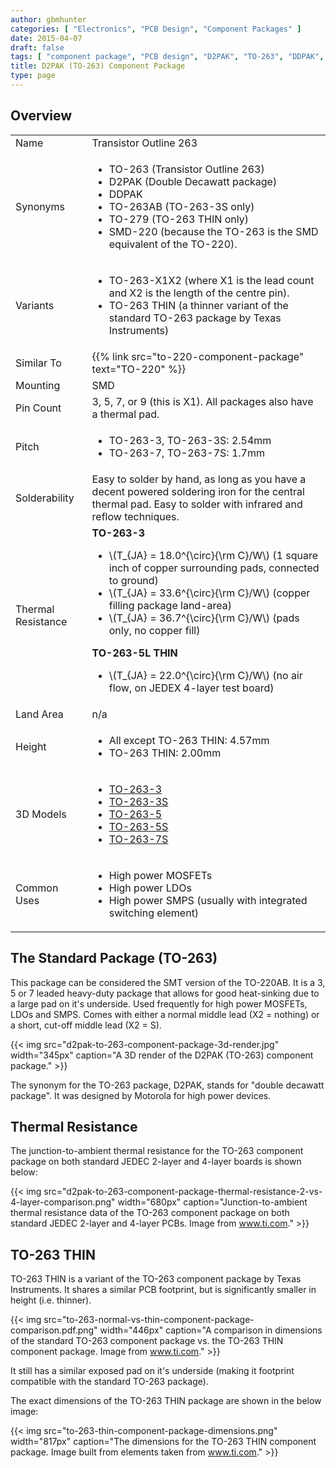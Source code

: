 ```yaml
---
author: gbmhunter
categories: [ "Electronics", "PCB Design", "Component Packages" ]
date: 2015-04-07
draft: false
tags: [ "component package", "PCB design", "D2PAK", "TO-263", "DDPAK", "TO-263AB", "TO-279", "SMD-220" ]
title: D2PAK (TO-263) Component Package
type: page
---
```


## Overview

<table>
<tbody>
<tr>
<td>Name</td>
<td>Transistor Outline 263</td>
</tr>
<tr>
<td>Synonyms</td>
<td>
  <ul>
    <li>TO-263 (Transistor Outline 263)</li>
    <li>D2PAK (Double Decawatt package)</li>
    <li>DDPAK</li>
    <li>TO-263AB (TO-263-3S only)</li>
    <li>TO-279 (TO-263 THIN only)</li>
    <li>SMD-220 (because the TO-263 is the SMD equivalent of the TO-220).</li>
  </ul>
</td>
</tr>
<tr>
<td>Variants</td>
<td>
  <ul>
    <li>TO-263-X1X2 (where X1 is the lead count and X2 is the length of the centre pin).</li>
    <li>TO-263 THIN (a thinner variant of the standard TO-263 package by Texas Instruments)</li>
  </ul>
</td>
</tr>
<tr>
<td>Similar To</td>
<td>{{% link src="to-220-component-package" text="TO-220" %}}</td>
</tr>
<tr >
<td >Mounting
</td>
<td >SMD
</td></tr><tr >
<td >Pin Count
</td>
<td >3, 5, 7, or 9 (this is X1). All packages also have a thermal pad.
</td></tr><tr >
<td >Pitch
</td>
<td>
<ul>
<li>TO-263-3, TO-263-3S: 2.54mm</li>
<li>TO-263-7, TO-263-7S: 1.7mm</li>
</ul>
</td>
</tr>
<tr>
    <td>Solderability</td>
    <td>Easy to solder by hand, as long as you have a decent powered soldering iron for the central thermal pad. Easy to solder with infrared and reflow techniques.</td>
</tr>
<tr>
    <td>Thermal Resistance</td>
    <td >
        <b>TO-263-3</b>
        <ul>
            <li>\(T_{JA} = 18.0^{\circ}{\rm C}/W\) (1 square inch of copper surrounding pads, connected to ground)</li>
            <li>\(T_{JA} = 33.6^{\circ}{\rm C}/W\) (copper filling package land-area)</li>
            <li>\(T_{JA} = 36.7^{\circ}{\rm C}/W\) (pads only, no copper fill)</li>
        </ul>
        <b>TO-263-5L THIN</b>
        <ul>
            <li>\(T_{JA} = 22.0^{\circ}{\rm C}/W\) (no air flow, on JEDEX 4-layer test board)</li>
        </ul>
    </td>
</tr>
<tr >
<td >Land Area</td>
<td >n/a</td>
</tr>
<tr>
    <td>Height</td>
    <td>
        <ul>
            <li>All except TO-263 THIN: 4.57mm</li>
            <li>TO-263 THIN: 2.00mm</li>
        </ul>
    </td>
</tr><tr >
<td >3D Models
</td>
<td >
    <ul>
        <li><a href="http://www.3dcontentcentral.com/secure/download-model.aspx?catalogid=171&amp;id=168926">TO-263-3</a></li>
        <li><a href="http://www.3dcontentcentral.com/secure/download-model.aspx?catalogid=171&amp;id=168921">TO-263-3S</a></li>
        <li><a href="http://www.3dcontentcentral.com/secure/download-model.aspx?catalogid=171&amp;id=168928">TO-263-5</a></li>
        <li><a href="http://www.3dcontentcentral.com/secure/download-model.aspx?catalogid=171&amp;id=168927">TO-263-5S</a></li>
        <li><a href="http://www.3dcontentcentral.com/secure/download-model.aspx?catalogid=171&amp;id=167948">TO-263-7S</a></li>
    </ul>
</td></tr><tr >
<td >Common Uses
</td>
<td >
<ul>
<li>High power MOSFETs</li>
<li>High power LDOs</li>
<li>High power SMPS (usually with integrated switching element)</li>
</ul>
</td></tr></tbody></table>

## The Standard Package (TO-263)

This package can be considered the SMT version of the TO-220AB. It is a 3, 5 or 7 leaded heavy-duty package that allows for good heat-sinking due to a large pad on it's underside. Used frequently for high power MOSFETs, LDOs and SMPS. Comes with either a normal middle lead (X2 = nothing) or a short, cut-off middle lead (X2 = S).

{{< img src="d2pak-to-263-component-package-3d-render.jpg" width="345px" caption="A 3D render of the D2PAK (TO-263) component package."  >}}

The synonym for the TO-263 package, D2PAK, stands for "double decawatt package". It was designed by Motorola for high power devices.

## Thermal Resistance

The junction-to-ambient thermal resistance for the TO-263 component package on both standard JEDEC 2-layer and 4-layer boards is shown below:

{{< img src="d2pak-to-263-component-package-thermal-resistance-2-vs-4-layer-comparison.png" width="680px" caption="Junction-to-ambient thermal resistance data of the TO-263 component package on both standard JEDEC 2-layer and 4-layer PCBs. Image from www.ti.com." >}}

## TO-263 THIN

TO-263 THIN is a variant of the TO-263 component package by Texas Instruments. It shares a similar PCB footprint, but is significantly smaller in height (i.e. thinner).

{{< img src="to-263-normal-vs-thin-component-package-comparison.pdf.png" width="446px" caption="A comparison in dimensions of the standard TO-263 component package vs. the TO-263 THIN component package. Image from www.ti.com." >}}

It still has a similar exposed pad on it's underside (making it footprint compatible with the standard TO-263 package).

The exact dimensions of the TO-263 THIN package are shown in the below image:

{{< img src="to-263-thin-component-package-dimensions.png" width="817px" caption="The dimensions for the TO-263 THIN component package. Image built from elements taken from www.ti.com." >}}
